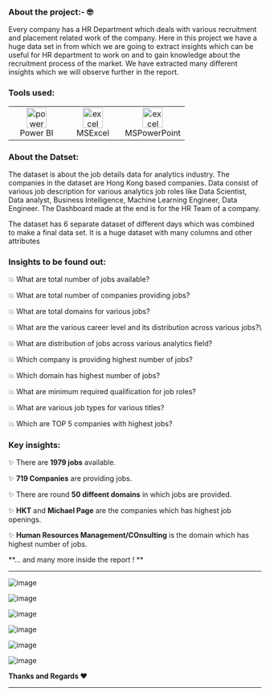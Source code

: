
### About the project:- 🤓
Every company has a HR Department which deals with various recruitment and placement related work of the company. Here in this project we have a huge data set in from which we are going to extract insights which can be useful for HR department to work on and to gain knowledge about the recruitment process of the market. We have extracted many different insights which we will observe further in the report.

### Tools used:
<table align="center">
  <tr>
    <td align="center" width="96">
     <a href="#" target="_blank">
      <img loading="lazy" src="https://www.vectorlogo.zone/logos/microsoft_powerbi/microsoft_powerbi-icon.svg" alt="power-bi" width="40" height="40"/>
    </a>
    <br/>Power BI
   </td>
   <td align="center" width="96">
    <a href="#" target="_blank"> 
     <img loading="lazy" src="https://webobjects2.cdw.com/is/image/CDW/5300125?$product-main$" alt="excel" width="40" height="40"/>
    </a>
    <br/>MSExcel
   </td>
   <td align="center" width="96">
      <a href="#">
        <a href="https://www.python.org" target="_blank"> <img loading="lazy" src="https://i.pcmag.com/imagery/reviews/00InVWTsLrQWxxCpsQMKFcl-5.1569482071.fit_scale.size_760x427.jpg" alt="excel" width="40" height="40"/>
      </a>
      <br>MSPowerPoint
    </td>
  </tr>
</table>

### About the Datset:
The dataset is about the job details data for analytics industry. The companies in the dataset are Hong Kong based companies. Data consist of various job description for various analytics job roles like Data Scientist, Data analyst, Business Intelligence, Machine Learning Engineer, Data Engineer. The Dashboard made at the end is for the HR Team of a company.

The dataset has 6 separate dataset of different days which was combined to make a final data set. It is a huge dataset with many columns and other attributes 

### Insights to be found out:

💥 What are total number of jobs available?

💥 What are total number of companies providing jobs?

💥 What are total domains for various jobs?

💥 What are the various career level and its distribution across various jobs?\

💥 What are distribution of jobs across various analytics field?

💥 Which company is providing highest number of jobs?

💥 Which domain has highest number of jobs?

💥 What are minimum required qualification for job roles?

💥 What are various job types for various titles?

💥 Which are TOP 5 companies with highest jobs?

### Key insights:

✨ There are **1979 jobs** available.

✨ **719 Companies** are providing jobs.

✨ There are round **50 diffeent domains** in which jobs are provided.

✨ **HKT** and **Michael Page** are the companies which has highest job openings.

✨ **Human Resources Management/COnsulting** is the domain which has highest number of jobs.

**... and many more inside the report ! **

---

  
![image](https://user-images.githubusercontent.com/49811782/134735449-37494456-c8e5-446c-9499-d4fcae035309.png)

![image](https://user-images.githubusercontent.com/49811782/134735474-f89a82b7-0571-459a-a710-20d20414c351.png)

![image](https://user-images.githubusercontent.com/49811782/134735597-770f52d2-e9fc-4af4-86c0-b09a26089ed3.png)

![image](https://user-images.githubusercontent.com/49811782/134735609-2b2c5960-a0c4-4940-8089-31e030a3b931.png)

![image](https://user-images.githubusercontent.com/49811782/134735622-d7585991-10cf-4818-8687-3692855a4e9f.png)

![image](https://user-images.githubusercontent.com/49811782/134735631-736c2021-caff-463d-919b-4d63ffcbaa48.png)

**Thanks and Regards ❤**
<hr/>

